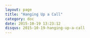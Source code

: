 ```yaml
---
layout: page
title: "Hanging Up a Call"
category: doc
date: 2015-10-19 13:23:12
disqus: 2015-10-19-hanging-up-a-call
---
```



